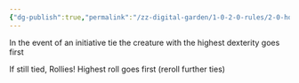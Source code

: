 ```yaml
---
{"dg-publish":true,"permalink":"/zz-digital-garden/1-0-2-0-rules/2-0-house-rules/2-5-initiative-tie-breaker/"}
---
```


In the event of an initiative tie the creature with the highest dexterity goes first

If still tied, Rollies! Highest roll goes first (reroll further ties)